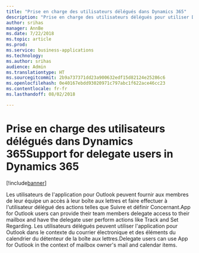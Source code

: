 ```yaml
---
title: "Prise en charge des utilisateurs délégués dans Dynamics 365"
description: "Prise en charge des utilisateurs délégués pour utiliser Dynamics 365 App for Outlook"
author: srihas
manager: AnnBe
ms.date: 7/22/2018
ms.topic: article
ms.prod: 
ms.service: business-applications
ms.technology: 
ms.author: srihas
audience: Admin
ms.translationtype: HT
ms.sourcegitcommit: 2b9a737371dd23a900632edf15d82124e25286c6
ms.openlocfilehash: 0e40167ebdd93020971c797abc1f622ace46cc23
ms.contentlocale: fr-fr
ms.lasthandoff: 08/02/2018

---
```

# <a name="support-for-delegate-users-in-dynamics-365"></a><span data-ttu-id="6cca7-103">Prise en charge des utilisateurs délégués dans Dynamics 365</span><span class="sxs-lookup"><span data-stu-id="6cca7-103">Support for delegate users in Dynamics 365</span></span>


[!include[banner](../../includes/banner.md)]

<span data-ttu-id="6cca7-104">Les utilisateurs de l'application pour Outlook peuvent fournir aux membres de leur équipe un accès à leur boîte aux lettres et faire effectuer à l'utilisateur délégué des actions telles que Suivre et définir Concernant.</span><span class="sxs-lookup"><span data-stu-id="6cca7-104">App for Outlook users can provide their team members delegate access to their mailbox and have the delegate user perform actions like Track and Set Regarding.</span></span> <span data-ttu-id="6cca7-105">Les utilisateurs délégués peuvent utiliser l'application pour Outlook dans le contexte du courrier électronique et des éléments du calendrier du détenteur de la boîte aux lettres.</span><span class="sxs-lookup"><span data-stu-id="6cca7-105">Delegate users can use App for Outlook in the context of mailbox owner's mail and calendar items.</span></span>

